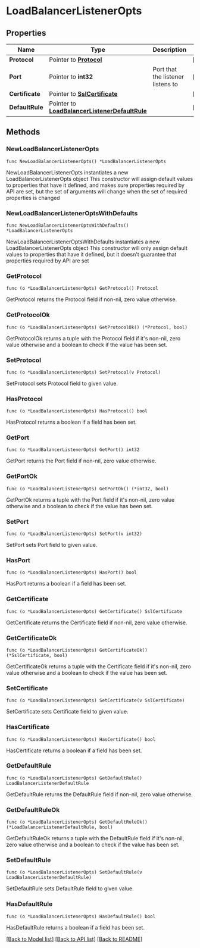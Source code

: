 # LoadBalancerListenerOpts

## Properties

Name | Type | Description | Notes
------------ | ------------- | ------------- | -------------
**Protocol** | Pointer to [**Protocol**](Protocol.md) |  | [optional] 
**Port** | Pointer to **int32** | Port that the listener listens to | [optional] 
**Certificate** | Pointer to [**SslCertificate**](SslCertificate.md) |  | [optional] 
**DefaultRule** | Pointer to [**LoadBalancerListenerDefaultRule**](LoadBalancerListenerDefaultRule.md) |  | [optional] 

## Methods

### NewLoadBalancerListenerOpts

`func NewLoadBalancerListenerOpts() *LoadBalancerListenerOpts`

NewLoadBalancerListenerOpts instantiates a new LoadBalancerListenerOpts object
This constructor will assign default values to properties that have it defined,
and makes sure properties required by API are set, but the set of arguments
will change when the set of required properties is changed

### NewLoadBalancerListenerOptsWithDefaults

`func NewLoadBalancerListenerOptsWithDefaults() *LoadBalancerListenerOpts`

NewLoadBalancerListenerOptsWithDefaults instantiates a new LoadBalancerListenerOpts object
This constructor will only assign default values to properties that have it defined,
but it doesn't guarantee that properties required by API are set

### GetProtocol

`func (o *LoadBalancerListenerOpts) GetProtocol() Protocol`

GetProtocol returns the Protocol field if non-nil, zero value otherwise.

### GetProtocolOk

`func (o *LoadBalancerListenerOpts) GetProtocolOk() (*Protocol, bool)`

GetProtocolOk returns a tuple with the Protocol field if it's non-nil, zero value otherwise
and a boolean to check if the value has been set.

### SetProtocol

`func (o *LoadBalancerListenerOpts) SetProtocol(v Protocol)`

SetProtocol sets Protocol field to given value.

### HasProtocol

`func (o *LoadBalancerListenerOpts) HasProtocol() bool`

HasProtocol returns a boolean if a field has been set.

### GetPort

`func (o *LoadBalancerListenerOpts) GetPort() int32`

GetPort returns the Port field if non-nil, zero value otherwise.

### GetPortOk

`func (o *LoadBalancerListenerOpts) GetPortOk() (*int32, bool)`

GetPortOk returns a tuple with the Port field if it's non-nil, zero value otherwise
and a boolean to check if the value has been set.

### SetPort

`func (o *LoadBalancerListenerOpts) SetPort(v int32)`

SetPort sets Port field to given value.

### HasPort

`func (o *LoadBalancerListenerOpts) HasPort() bool`

HasPort returns a boolean if a field has been set.

### GetCertificate

`func (o *LoadBalancerListenerOpts) GetCertificate() SslCertificate`

GetCertificate returns the Certificate field if non-nil, zero value otherwise.

### GetCertificateOk

`func (o *LoadBalancerListenerOpts) GetCertificateOk() (*SslCertificate, bool)`

GetCertificateOk returns a tuple with the Certificate field if it's non-nil, zero value otherwise
and a boolean to check if the value has been set.

### SetCertificate

`func (o *LoadBalancerListenerOpts) SetCertificate(v SslCertificate)`

SetCertificate sets Certificate field to given value.

### HasCertificate

`func (o *LoadBalancerListenerOpts) HasCertificate() bool`

HasCertificate returns a boolean if a field has been set.

### GetDefaultRule

`func (o *LoadBalancerListenerOpts) GetDefaultRule() LoadBalancerListenerDefaultRule`

GetDefaultRule returns the DefaultRule field if non-nil, zero value otherwise.

### GetDefaultRuleOk

`func (o *LoadBalancerListenerOpts) GetDefaultRuleOk() (*LoadBalancerListenerDefaultRule, bool)`

GetDefaultRuleOk returns a tuple with the DefaultRule field if it's non-nil, zero value otherwise
and a boolean to check if the value has been set.

### SetDefaultRule

`func (o *LoadBalancerListenerOpts) SetDefaultRule(v LoadBalancerListenerDefaultRule)`

SetDefaultRule sets DefaultRule field to given value.

### HasDefaultRule

`func (o *LoadBalancerListenerOpts) HasDefaultRule() bool`

HasDefaultRule returns a boolean if a field has been set.


[[Back to Model list]](../README.md#documentation-for-models) [[Back to API list]](../README.md#documentation-for-api-endpoints) [[Back to README]](../README.md)



